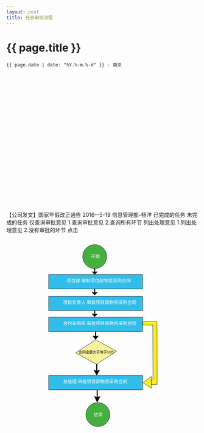 ```yaml
---
layout: post
title: 任务审批流程
---
```


{{ page.title }}
================

`{{ page.date | date: "%Y.%-m.%-d" }} - 南京`

<svg version="1.1" id="图层_2" xmlns="http://www.w3.org/2000/svg" xmlns:xlink="http://www.w3.org/1999/xlink" x="0px" y="0px"
	width="580px" height="400px" viewBox="0 0 580 400" enable-background="new 0 0 580 400" xml:space="preserve">
 <!-- Created with Method Draw - http://github.com/duopixel/Method-Draw/ -->
 <defs>
  <radialGradient spreadMethod="pad" id="svg_8">
   <stop offset="0" stop-color="#aaaaff"/>
   <stop offset="1" stop-color="#555500"/>
  </radialGradient>
 </defs>
 <g>
  <title>background</title>
  <rect fill="#fff" id="canvas_background" height="402" width="582" y="-1" x="-1"/>
  <g display="none" overflow="visible" y="0" x="0" height="100%" width="100%" id="canvasGrid">
   <rect fill="url(#gridpattern)" stroke-width="0" y="0" x="0" height="100%" width="100%"/>
  </g>
 </g>
 <g>
  <title>Layer 1</title>
  <rect stroke="#000" id="svg_1" height="56.000001" width="300" y="7.5" x="137.499998" stroke-width="1.5" fill="#f2fcfc"/>
  <text xml:space="preserve" text-anchor="start" font-family="Helvetica, Arial, sans-serif" font-size="12" id="svg_3" y="30.5" x="180.5" fill-opacity="null" stroke-opacity="null" stroke-width="0" stroke="#000" fill="#000000">【公司发文】国家年假改正通告</text>
  <text xml:space="preserve" text-anchor="start" font-family="Helvetica, Arial, sans-serif" font-size="12" id="svg_4" y="29.5" x="368.5" fill-opacity="null" stroke-opacity="null" stroke-width="0" stroke="#000" fill="#000000">2016--5-19</text>
  <text xml:space="preserve" text-anchor="start" font-family="Helvetica, Arial, sans-serif" font-size="12" id="svg_5" y="48.5" x="212.5" fill-opacity="null" stroke-opacity="null" stroke-width="0" stroke="#000" fill="#000000">信息管理部-杨洋</text>
  <ellipse ry="17.5" rx="17.5" id="svg_7" cy="36" cx="162" stroke-opacity="null" stroke-width="1.5" stroke="#000" fill="url(#svg_8)"/>
  <path stroke="#000" id="svg_6" d="m165.100638,31.192006c0,0 0.594961,-2.791852 0,-3.737582c-0.595661,-0.94573 -0.833225,-1.575686 -2.14298,-2.026678s-0.832524,-0.361111 -1.784882,-0.314978c-0.952358,0.045338 -1.746339,0.629956 -1.746339,0.944935c0,0 -0.594961,0.045338 -0.832524,0.315774c-0.238265,0.270436 -0.634905,1.530348 -0.634905,1.846122s0.19832,2.432331 0.39664,2.882527l-0.236162,0.08988c-0.19832,2.611296 0.793281,2.92707 0.793281,2.92707c0.356696,2.432331 0.714093,1.396721 0.714093,2.026678s-0.357397,0.405654 -0.357397,0.405654s-0.316752,0.990272 -1.110033,1.350588c-0.793281,0.359521 -5.196971,2.295523 -5.555068,2.701176c-0.358098,0.406449 -0.317453,2.297114 -0.317453,2.297114l18.883869,0c0,0 0.041346,-1.890664 -0.316752,-2.297114c-0.358798,-0.406449 -4.762488,-2.341656 -5.555769,-2.701176c-0.793281,-0.360316 -1.110033,-1.350588 -1.110033,-1.350588s-0.357397,0.224303 -0.357397,-0.405654s0.357397,0.405654 0.714794,-2.026678c0,0 0.9909,-0.315774 0.793281,-2.92707l-0.238265,0z" stroke-opacity="null" stroke-width="1.5" fill="#ffff56"/>
  <path transform="rotate(180 286.6600036621094,90.57569885253906) " id="svg_9" d="m281.159996,90.512095l5.500007,-26.436392l5.500007,26.436392l-2.750004,0l0,26.563599l-5.500007,0l0,-26.563599l-2.750004,0z" stroke-opacity="null" stroke-width="1.5" stroke="#000" fill="#aaff56"/>
  <path stroke="#000" transform="rotate(180 286.25,157.68750000000003) " id="svg_11" d="m137.749998,183.687503l52.693553,-25.999999l0,13.000002l69.459682,0l0,-39.000001l-26.346782,0l52.693543,-25.999999l52.693553,25.999999l-26.346782,0l0,39.000001l69.459692,0l0,-13.000002l52.693543,25.999999l-52.693543,25.999999l0,-13.000002l-191.612918,0l0,13.000002l-52.693553,-25.999999l0.00001,0z" stroke-opacity="null" stroke-width="1.5" fill="#d4ffaa"/>
  <text xml:space="preserve" text-anchor="start" font-family="Helvetica, Arial, sans-serif" font-size="12" id="svg_12" y="109" x="197.5" stroke-opacity="null" stroke-width="0" stroke="#000" fill="#000000">已完成的任务</text>
  <text xml:space="preserve" text-anchor="start" font-family="Helvetica, Arial, sans-serif" font-size="12" id="svg_13" y="109" x="301.5" stroke-opacity="null" stroke-width="0" stroke="#000" fill="#000000">未完成的任务</text>
  <rect id="svg_14" height="81" width="115" y="95.5" x="20.5" stroke-opacity="null" stroke-width="1.5" stroke="#000" fill="#ffffaa"/>
  <text xml:space="preserve" text-anchor="start" font-family="Helvetica, Arial, sans-serif" font-size="12" id="svg_15" y="136.5" x="35.5" stroke-opacity="null" stroke-width="0" stroke="#000" fill="#000000">仅查询审批意见</text>
  <rect stroke="#000" id="svg_16" height="90.000004" width="109" y="95.499996" x="435.5" stroke-opacity="null" stroke-width="1.5" fill="#ffffaa"/>
  <text stroke="#000" xml:space="preserve" text-anchor="start" font-family="Helvetica, Arial, sans-serif" font-size="12" id="svg_18" y="124.5" x="448.5" fill-opacity="null" stroke-opacity="null" stroke-width="0" fill="#000000">1.查询审批意见</text>
  <text xml:space="preserve" text-anchor="start" font-family="Helvetica, Arial, sans-serif" font-size="12" id="svg_20" y="159.5" x="448.5" fill-opacity="null" stroke-opacity="null" stroke-width="0" stroke="#000" fill="#000000">2.查询所有环节</text>
  <rect stroke="#000" id="svg_21" height="86.000001" width="112" y="216.5" x="23.5" stroke-opacity="null" stroke-width="1.5" fill="#f2fcfc"/>
  <text xml:space="preserve" text-anchor="start" font-family="Helvetica, Arial, sans-serif" font-size="12" id="svg_23" y="263.5" x="43.5" stroke-opacity="null" stroke-width="0" stroke="#000" fill="#000000">列出处理意见</text>
  <rect stroke="#000" id="svg_24" height="81.000002" width="133.999999" y="216.5" x="433.5" stroke-opacity="null" stroke-width="1.5" fill="#f2fcfc"/>
  <text xml:space="preserve" text-anchor="start" font-family="Helvetica, Arial, sans-serif" font-size="12" id="svg_25" y="242.5" x="443.5" stroke-opacity="null" stroke-width="0" stroke="#000" fill="#000000">1.列出处理意见</text>
  <text style="cursor: move;" xml:space="preserve" text-anchor="start" font-family="Helvetica, Arial, sans-serif" font-size="12" id="svg_26" y="275.5" x="443.5" fill-opacity="null" stroke-opacity="null" stroke-width="0" stroke="#000" fill="#000000">2.没有审批的环节</text>
  <path stroke="#000" transform="rotate(90 75.22746276855467,196.1866607666016) " id="svg_27" d="m73.40915,200.823028l6.341938,-2.863637l-12.261827,0l-12.2618,0l0,-1.772727l0,-1.772729l12.121133,0c6.666614,0 12.121124,-0.08985 12.121124,-0.199668c0,-0.109815 -2.653958,-1.398453 -5.897678,-2.863637l-5.897696,-2.663972l5.451274,0l5.451253,0l8.325299,3.753594l8.325295,3.753593l-8.341265,3.746411l-8.341262,3.746411l-5.738865,0l-5.738879,0l6.341955,-2.863639l0.000003,0.000001z" stroke-opacity="null" stroke-width="1.5" fill="#aaff56"/>
  <path stroke="#000" transform="rotate(90 495.6075134277344,201.6466674804688) " id="svg_28" d="m494.243776,205.664844l4.756448,-2.481817l-9.19636,0l-9.19634,0l0,-1.536362l0,-1.536364l9.09084,0c4.999955,0 9.090832,-0.07787 9.090832,-0.173045c0,-0.095173 -1.990466,-1.211991 -4.423253,-2.481816l-4.423267,-2.308774l4.088451,0l4.088436,0l6.243967,3.253112l6.243964,3.253111l-6.255942,3.246886l-6.25594,3.246886l-4.304144,0l-4.304154,0l4.756461,-2.481818l0.000002,0.000001z" stroke-opacity="null" stroke-width="1.5" fill="#aaff56"/>
  <rect id="svg_29" height="15" width="44" y="54.5" x="266.5" stroke-opacity="null" stroke-width="1.5" stroke="#000" fill="#aaffff"/>
  <text xml:space="preserve" text-anchor="start" font-family="Helvetica, Arial, sans-serif" font-size="12" id="svg_10" y="65.5" x="277.5" fill-opacity="null" stroke-opacity="null" stroke-width="0" stroke="#000" fill="#000000">点击</text>
 </g>
</svg>

<svg version="1.1" id="图层_1" xmlns="http://www.w3.org/2000/svg" xmlns:xlink="http://www.w3.org/1999/xlink" x="0px" y="0px"
	width="595.28px" height="841.89px" viewBox="0 0 595.28 841.89" enable-background="new 0 0 595.28 841.89" xml:space="preserve">
	<circle fill="#44B13F" stroke="#000000" stroke-miterlimit="10" cx="274" cy="55" r="37.143"/>
	<circle fill="#44B13F" stroke="#000000" stroke-miterlimit="10" cx="283.857" cy="545.19" r="37.143"/>
	<rect x="131.143" y="110.714" fill="#31BDEB" stroke="#000000" stroke-miterlimit="10" width="291.428" height="44.286"/>
	<rect x="131.143" y="178.047" fill="#31BDEB" stroke="#000000" stroke-miterlimit="10" width="291.428" height="44.286"/>
	<rect x="131.143" y="243.047" fill="#31BDEB" stroke="#000000" stroke-miterlimit="10" width="291.428" height="44.286"/>
	<rect x="131.143" y="424.048" fill="#31BDEB" stroke="#000000" stroke-miterlimit="10" width="291.428" height="44.285"/>
	<text transform="matrix(1 0 0 1 261.667 58.666)" fill="#FFFFFF" font-family="'AdobeSongStd-Light-GBpc-EUC-H'" font-size="14">开始</text>
	<text transform="matrix(1 0 0 1 270.8579 549.998)" fill="#FFFFFF" font-family="'AdobeSongStd-Light-GBpc-EUC-H'" font-size="14">结束</text>
	<path fill="#F6F29B" stroke="#000000" stroke-miterlimit="10" d="M341.889,348.613L279.53,388.95l-64.648-35.39l62.359-40.337
		L341.889,348.613z"/>
		<g>
			<rect x="264.229" y="91.077" fill="none" width="19.541" height="19.847"/>
			<g>
				<polygon points="272.415,91.077 272.415,102.379 264.229,100.87 274,110.924 283.771,100.87 275.586,102.379 275.586,91.077 		"/>
				</g>
			</g>
			<g>
				<rect x="264.229" y="155" fill="none" width="19.541" height="19.847"/>
				<g>
					<polygon points="272.415,155 272.415,166.303 264.229,164.793 274,174.847 283.771,164.793 275.586,166.303 275.586,155 		"/>
					</g>
				</g>
				<g>
					<rect x="264.229" y="222.333" fill="none" width="19.541" height="19.847"/>
					<g>
						<polygon points="272.415,222.333 272.415,233.636 264.229,232.126 274,242.18 283.771,232.126 275.586,233.636 275.586,222.333
							"/>
						</g>
					</g>
					<g>
						<rect x="267.087" y="287.333" fill="none" width="19.541" height="25.89"/>
						<g>
							<polygon points="275.272,287.333 275.272,302.077 267.087,300.108 276.857,313.223 286.628,300.108 278.443,302.077
								278.443,287.333 		"/>
							</g>
						</g>
						<g>
							<rect x="270.614" y="388.95" fill="none" width="19.541" height="35.099"/>
							<g>
								<polygon points="278.8,388.951 278.8,408.938 270.614,406.269 280.385,424.049 290.155,406.269 281.971,408.938 281.971,388.951
									"/>
								</g>
							</g>
							<g>
								<rect x="272.087" y="468.334" fill="none" width="19.541" height="39.714"/>
								<g>
									<polygon points="280.272,468.334 280.272,490.95 272.087,487.93 281.857,508.048 291.628,487.93 283.443,490.95 283.443,468.334
										"/>
									</g>
								</g>
								<text transform="matrix(1 0 0 1 186.8564 135.0005)" fill="#FFFFFF" font-family="'AdobeSongStd-Light-GBpc-EUC-H'" font-size="14">项目部 编制项目部物资采购合同</text>
								<text transform="matrix(1 0 0 1 175.8574 202.1899)" fill="#FFFFFF" font-family="'AdobeSongStd-Light-GBpc-EUC-H'" font-size="14">项目负责人 审批项目部物资采购合同</text>
								<text transform="matrix(1 0 0 1 175.8574 267.1904)" fill="#FFFFFF" font-family="'AdobeSongStd-Light-GBpc-EUC-H'" font-size="14">合约采购部 审批项目部物资采购合同</text>
								<text transform="matrix(1 0 0 1 175.8574 448.1914)" fill="#FFFFFF" font-family="'AdobeSongStd-Light-GBpc-EUC-H'" font-size="14">总经理 审批项目部物资采购合同</text>
								<text transform="matrix(1 0 0 1 224.272 355.0874)" font-family="'AdobeSongStd-Light-GBpc-EUC-H'" font-size="11">合同金额大于等于50万</text>
								<g>
									<polygon fill="none" points="422.354,353.648 494,474 487.647,257.321 436.033,221.018 	"/>
										<polygon fill="#FCED20" stroke="#000000" stroke-width="0.9253" points="449.58,452 467.693,452 467.693,398 467.693,313.223
											467.17,256.98 423.645,256 423.645,267.19 454.437,267.874 455,435 449.58,435 	"/>
										</g>
										<path fill="#FCED20" stroke="#000000" stroke-width="0.9253" d="M475.516,464.914"/>
										<path fill="#FCED20" stroke="#000000" stroke-width="0.9253" d="M475.516,464.914"/>
										<polygon fill="#FCED20" stroke="#000000" stroke-width="0.9253" points="423.645,446.19 449.58,426.806 449.58,463.436 "/>
										</svg>